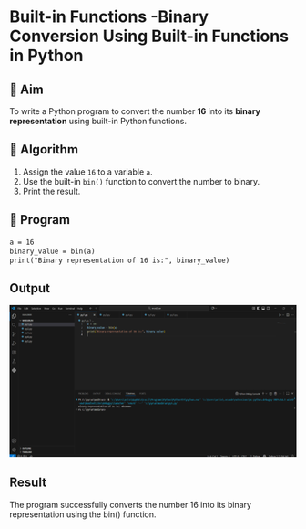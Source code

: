 # Built-in Functions -Binary Conversion Using Built-in Functions in Python

## 🎯 Aim
To write a Python program to convert the number **16** into its **binary representation** using built-in Python functions.

## 🧠 Algorithm
1. Assign the value `16` to a variable `a`.
2. Use the built-in `bin()` function to convert the number to binary.
3. Print the result.

## 🧾 Program

```
a = 16
binary_value = bin(a)
print("Binary representation of 16 is:", binary_value)

```
## Output
![alt text](image.png)


## Result
The program successfully converts the number 16 into its binary representation using the bin() function.